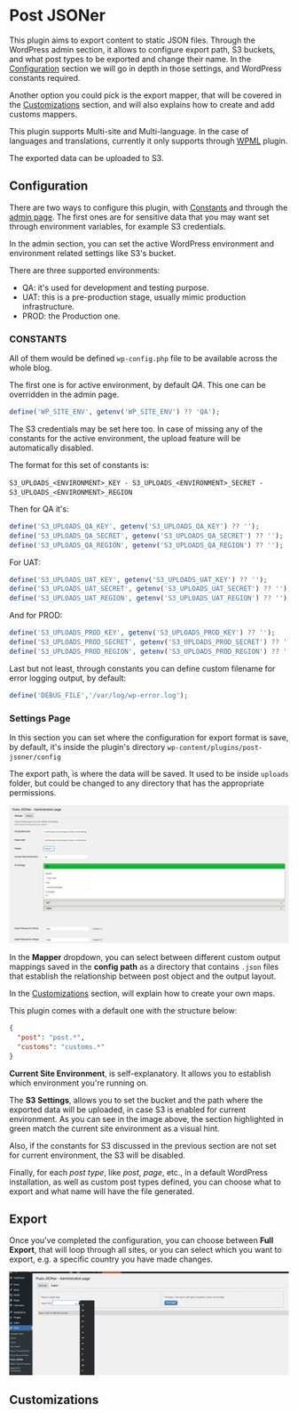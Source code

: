# Post JSONer

This plugin aims to export content to static JSON files. 
Through the WordPress admin section, it allows to configure export path, S3 buckets, 
and what post types to be exported and change their name. 
In the [Configuration](#configuration) section we will go in depth in those settings, 
and WordPress constants required.

Another option you could pick is the export mapper, that will be covered in the  [Customizations](#customizations)
section, and will also explains how to create and add customs mappers.  

This plugin supports Multi-site and Multi-language. In the case of languages and translations, 
currently it only supports through [WPML](https://wpml.org/) plugin.

The exported data can be uploaded to S3.

## Configuration

There are two ways to configure this plugin, with [Constants](#constants) and through the [admin page](#wp-options).
The first ones are for sensitive data that you may want set through environment variables, for example S3 credentials.

In the admin section, you can set the active WordPress environment and environment related settings like S3's bucket.

There are three supported environments:
* QA: it's used for development and testing purpose.
* UAT: this is a pre-production stage, usually mimic production infrastructure. 
* PROD: the Production one.


### CONSTANTS

All of them would be defined `wp-config.php` file to be available across the whole blog.

The first one is for active environment, by default *QA*. This one can be overridden in the admin page.
```php
define('WP_SITE_ENV', getenv('WP_SITE_ENV') ?? 'QA');
```

The S3 credentials may be set here too. In case of missing any of the constants for the active environment,
the upload feature will be automatically disabled.

The format for this set of constants is:

`S3_UPLOADS_<ENVIRONMENT>_KEY - S3_UPLOADS_<ENVIRONMENT>_SECRET - S3_UPLOADS_<ENVIRONMENT>_REGION`

Then for QA it's:
```php
define('S3_UPLOADS_QA_KEY', getenv('S3_UPLOADS_QA_KEY') ?? '');
define('S3_UPLOADS_QA_SECRET', getenv('S3_UPLOADS_QA_SECRET') ?? '');
define('S3_UPLOADS_QA_REGION', getenv('S3_UPLOADS_QA_REGION') ?? '');
```

For UAT:
```php
define('S3_UPLOADS_UAT_KEY', getenv('S3_UPLOADS_UAT_KEY') ?? '');
define('S3_UPLOADS_UAT_SECRET', getenv('S3_UPLOADS_UAT_SECRET') ?? '');
define('S3_UPLOADS_UAT_REGION', getenv('S3_UPLOADS_UAT_REGION') ?? '');

```

And for PROD:
```php
define('S3_UPLOADS_PROD_KEY', getenv('S3_UPLOADS_PROD_KEY') ?? '');
define('S3_UPLOADS_PROD_SECRET', getenv('S3_UPLOADS_PROD_SECRET') ?? '');
define('S3_UPLOADS_PROD_REGION', getenv('S3_UPLOADS_PROD_REGION') ?? '');
```

Last but not least, through constants you can define custom filename for error logging output,
by default:
```php
define('DEBUG_FILE','/var/log/wp-error.log');
```

### Settings Page

In this section you can set where the configuration for export format is save, by default, it's inside the plugin's directory
`wp-content/plugins/post-jsoner/config`

The export path, is where the data will be saved. It used to be inside `uploads` folder, but could be changed to any directory
that has the appropriate permissions.

![Posts JSONer Settings!](documents/Posts_JSONer_Settings.png "Posts JSONer Settings")

In the **Mapper** dropdown, you can select between different custom output mappings saved in the __**config path**__ as a directory
that contains `.json` files that establish the relationship between post object and the output layout.

In the [Customizations](#customizations) section, will explain how to create your own maps.

This plugin comes with a default one with the structure below:

```json
{
  "post": "post.*",
  "customs": "customs.*"
}
```

**Current Site Environment**, is self-explanatory. It allows you to establish which environment you're running on.

The **S3 Settings**, allows you to set the bucket and the path where the exported data will be uploaded, in case S3 is enabled for current environment.
As you can see in the image above, the section highlighted in green match the current site environment as a visual hint.

Also, if the constants for S3 discussed in the previous section are not set for current environment, the S3 will be disabled. 

Finally, for each _post type_, like _post_, _page_, etc., in a default WordPress installation, as well as custom post types defined,
you can choose what to export and what name will have the file generated.

## Export

Once you've completed the configuration, you can choose between __Full Export__, that will loop through all sites,
or you can select which you want to export, e.g. a specific country you have made changes.

![Posts JSONer Export!](documents/Posts_JSONer_Export.png "Posts JSONer Export")

## Customizations